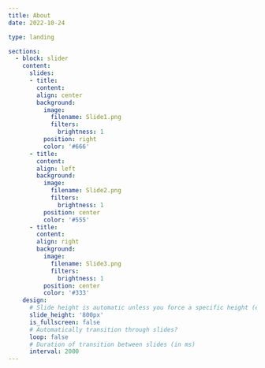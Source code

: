 ```yaml
---
title: About
date: 2022-10-24

type: landing

sections:
  - block: slider
    content:
      slides:
      - title: 
        content: 
        align: center
        background:
          image:
            filename: Slide1.png
            filters:
              brightness: 1
          position: right
          color: '#666'
      - title: 
        content: 
        align: left
        background:
          image:
            filename: Slide2.png
            filters:
              brightness: 1
          position: center
          color: '#555'
      - title: 
        content: 
        align: right
        background:
          image:
            filename: Slide3.png
            filters:
              brightness: 1
          position: center
          color: '#333'
    design:
      # Slide height is automatic unless you force a specific height (e.g. '400px')
      slide_height: '800px'
      is_fullscreen: false
      # Automatically transition through slides?
      loop: false
      # Duration of transition between slides (in ms)
      interval: 2000
---
```

